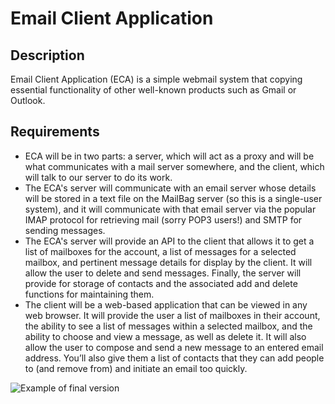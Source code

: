 # Email Client Application

## Description

Email Client Application (ECA) is a simple webmail system that copying essential functionality of other well-known products such as Gmail or Outlook.

## Requirements

- ECA will be in two parts: a server, which will act as a proxy and will be what communicates with a mail server somewhere, and the client, which will talk to our server to do its work.
- The ECA's server will communicate with an email server whose details will be stored in a text file on the MailBag server (so this is a single-user system), and it will communicate with that email server via the popular IMAP protocol for retrieving mail (sorry POP3 users!) and SMTP for sending messages.
- The ECA's server will provide an API to the client that allows it to get a list of mailboxes for the account, a list of messages for a selected mailbox, and pertinent message details for display by the client. It will allow the user to delete and send messages. Finally, the server will provide for storage of contacts and the associated add and delete functions for maintaining them.
- The client will be a web-based application that can be viewed in any web browser. It will provide the user a list of mailboxes in their account, the ability to see a list of messages within a selected mailbox, and the ability to choose and view a message, as well as delete it. It will also allow the user to compose and send a new message to an entered email address. You’ll also give them a list of contacts that they can add people to (and remove from) and initiate an email too quickly.

![Example of final version](https://github.com/tupes/comit-node-calgary/blob/master/applications/email-client/email-client-example.png)
